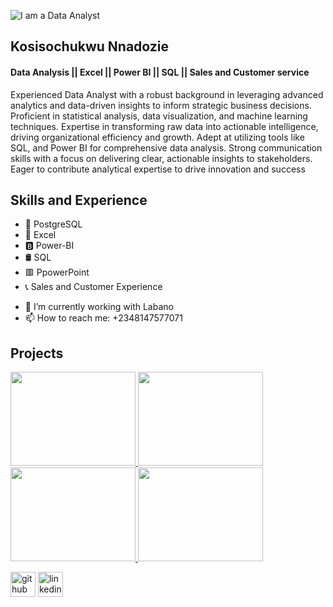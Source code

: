 ![I am a Data Analyst](https://i.postimg.cc/m2wWnLhJ/Kosisochukwu.jpg) 

## Kosisochukwu Nnadozie
#### Data Analysis || Excel || Power BI || SQL || Sales and Customer service
Experienced Data Analyst with a robust background in leveraging advanced analytics and data-driven insights to inform strategic business decisions. Proficient in statistical analysis, data visualization, and machine learning techniques. Expertise in transforming raw data into actionable intelligence, driving organizational efficiency and growth. Adept at utilizing tools like SQL, and Power BI for comprehensive data analysis. Strong communication skills with a focus on delivering clear, actionable insights to stakeholders. Eager to contribute analytical expertise to drive innovation and success



## Skills and Experience
* 🐘 PostgreSQL
* 📗 Excel
* 🅱️ Power-BI
* 🛢️ SQL
* 🟥 PpowerPoint
* 📞 Sales and Customer Experience

- 🔭 I’m currently working with Labano
- 📫 How to reach me: +2348147577071

## Projects
<a href="https://github.com/Kosilive/Kosisochukwu-Nnadozie.github.io/blob/main/Nigeria%20State%20by%20Population.txt">
    <img src="https://i.postimg.cc/qM0WdP3K/Nigerian-State-by-Population.png" width="200" height="150">
</a>

<a href="https://github.com/Kosilive/Kosisochukwu-Nnadozie.github.io/blob/main/Supreme%20Market%20Sales%20Report%202014-2017.txt">
    <img src="https://i.postimg.cc/cL1H6kVg/Supreme-Market-Sales-Report-1.png" width="200" height="150">
</a>

<a href="https://github.com/Kosilive/Kosisochukwu-Nnadozie.github.io/blob/main/Supreme%20Market%20Sales%20Report%202014-2017.txt">
    <img src="https://i.postimg.cc/Hs9nY1P1/Supreme-Market-Sales-Report-2.png" width="200" height="150">
</a>

<a href="https://github.com/Kosilive/Kosisochukwu-Nnadozie.github.io/blob/main/Super%20Market%20Sales%202023.txt">
    <img src="https://i.postimg.cc/NMMZZm9z/Super-Market-2023.png" width="200" height="150">
</a>



[<img src='https://cdn.jsdelivr.net/npm/simple-icons@3.0.1/icons/github.svg' alt='github' height='40'>](https://github.com/Kosilive)  [<img src='https://cdn.jsdelivr.net/npm/simple-icons@3.0.1/icons/linkedin.svg' alt='linkedin' height='40'>](https://www.linkedin.com/in/kosisochukwu-nnadozie-683b01235//)  

